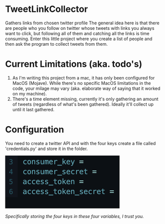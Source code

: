 # TweetLinkCollector
Gathers links from chosen twitter profile
The general idea here is that there are people who you follow on twitter whose tweets with links you always want to click, but following all of them and catching all the links is time consuming. Enter this little project where you create a list of people and then ask the program to collect tweets from them.

# Current Limitations (aka. todo's)
1. As I'm writing this project from a mac, it has only been configured for MacOS (Mojave). While there's no specific MacOS limitations in the code, your milage may vary (aka. elaborate way of saying that it worked on my machine).
2. There's a time element missing, currently it's only gathering an amount of tweets (regardless of what's been gathered). Ideally it'll collect up until it last gathered.

# Configuration
You need to create a twitter API and with the four keys create a file called 'credentials.py' and store it in the folder.

![my image](https://github.com/Awesth/awesth.github.io/blob/master/Screenshot%202019-01-29%20at%2018.03.51.png?raw=true)

*Specifically storing the four keys in these four variables, I trust you.*
